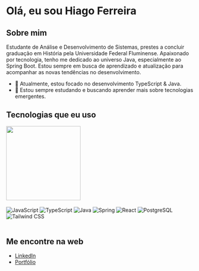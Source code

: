 # Olá, eu sou Hiago Ferreira
## Sobre mim
Estudante de Análise e Desenvolvimento de Sistemas, prestes a concluir graduação em História pela Universidade Federal Fluminense. Apaixonado por tecnologia, tenho me dedicado ao universo Java, especialmente ao Spring Boot. Estou sempre em busca de aprendizado e atualização para acompanhar as novas tendências no desenvolvimento.

- 🔭 Atualmente, estou focado no desenvolvimento TypeScript & Java.
- 🌱 Estou sempre estudando e buscando aprender mais sobre tecnologias emergentes.
  
## Tecnologias que eu uso 
<div style="display: inline_block">
    <a href="https://github.com/anuraghazra/convoychat">
  <img height=200 align="center" src="https://github-readme-stats.vercel.app/api/top-langs?username=hiagoCf19&layout=donut&theme=dark&langs_count=8&card_width=320" />
</a>
  <br/>
  <br/>
    <img align="center" alt="JavaScript" src="https://img.shields.io/badge/JavaScript-F7DF1E?style=for-the-badge&logo=javascript&logoColor=black">
    <img align="center" alt="TypeScript" src="https://img.shields.io/badge/TypeScript-007ACC?style=for-the-badge&logo=typescript&logoColor=white">
    <img align="center" alt="Java" src="https://img.shields.io/badge/Java-ED8B00?style=for-the-badge&logo=openjdk&logoColor=white">
    <img align="center" alt="Spring" src="https://img.shields.io/badge/Spring-6DB33F.svg?style=for-the-badge&logo=Spring&logoColor=white">
    <img align="center" alt="React" src="https://img.shields.io/badge/React-20232A?style=for-the-badge&logo=react&logoColor=61DAFB">
    <img align="center" alt="PostgreSQL" src="https://img.shields.io/badge/PostgreSQL-4169E1.svg?style=for-the-badge&logo=PostgreSQL&logoColor=white">
    <img align="center" alt="Tailwind CSS" src="https://img.shields.io/badge/Tailwind%20CSS-06B6D4.svg?style=for-the-badge&logo=Tailwind-CSS&logoColor=white">
  
</div><br/>

## Me encontre na web
- [LinkedIn](https://www.linkedin.com/in/dev-hiago79216/)
- [Portfólio](https://hiagoferreira.netlify.app/)








